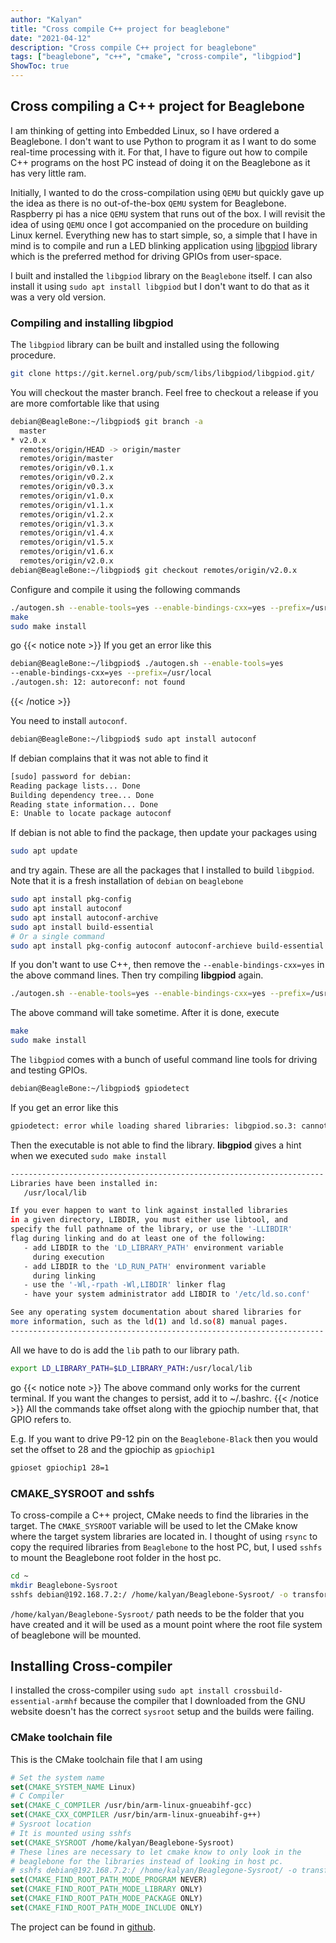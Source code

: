 ```yaml
---
author: "Kalyan"
title: "Cross compile C++ project for beaglebone"
date: "2021-04-12"
description: "Cross compile C++ project for beaglebone"
tags: ["beaglebone", "c++", "cmake", "cross-compile", "libgpiod"]
ShowToc: true
---
```


## Cross compiling a C++ project for Beaglebone

I am thinking of getting into Embedded Linux, so I have ordered a Beaglebone. I don't want to use Python to program it as I want to do some real-time processing with it. For that, I have to figure out how to compile C++ programs on the host PC instead of doing it on the Beaglebone as it has very little ram. 

Initially, I wanted to do the cross-compilation using `QEMU` but quickly gave up the idea as there is no out-of-the-box `QEMU` system for Beaglebone. Raspberry pi has a nice `QEMU` system that runs out of the box. 
I will revisit the idea of using `QEMU` once I got accompanied on the procedure on building Linux kernel. 
Everything new has to start simple, so, a simple that I have in mind is to compile and run a LED blinking application using [libgpiod](https://git.kernel.org/pub/scm/libs/libgpiod/libgpiod.git/) library which is the preferred method for driving GPIOs from user-space. 

I built and installed the `libgpiod` library on the `Beaglebone` itself. I can also install it using `sudo apt install libgpiod` but I don't want to do that as it was a very old version. 

### Compiling and installing libgpiod

The `libgpiod` library can be built and installed using the following procedure.

```bash
git clone https://git.kernel.org/pub/scm/libs/libgpiod/libgpiod.git/
```

You will checkout the master branch. Feel free to checkout a release if you are more comfortable like that using

```bash
debian@BeagleBone:~/libgpiod$ git branch -a
  master
* v2.0.x
  remotes/origin/HEAD -> origin/master
  remotes/origin/master
  remotes/origin/v0.1.x
  remotes/origin/v0.2.x
  remotes/origin/v0.3.x
  remotes/origin/v1.0.x
  remotes/origin/v1.1.x
  remotes/origin/v1.2.x
  remotes/origin/v1.3.x
  remotes/origin/v1.4.x
  remotes/origin/v1.5.x
  remotes/origin/v1.6.x
  remotes/origin/v2.0.x
debian@BeagleBone:~/libgpiod$ git checkout remotes/origin/v2.0.x
```

Configure and compile it using the following commands

```bash
./autogen.sh --enable-tools=yes --enable-bindings-cxx=yes --prefix=/usr/local
make
sudo make install
```

go {{< notice note >}} If you get an error like this
```bash
debian@BeagleBone:~/libgpiod$ ./autogen.sh --enable-tools=yes  
--enable-bindings-cxx=yes --prefix=/usr/local
./autogen.sh: 12: autoreconf: not found
```
{{< /notice >}}

You need to install `autoconf`.

```bash
debian@BeagleBone:~/libgpiod$ sudo apt install autoconf
```
If debian complains that it was not able to find it
```bash
[sudo] password for debian:
Reading package lists... Done
Building dependency tree... Done
Reading state information... Done
E: Unable to locate package autoconf
```
If debian is not able to find the package, then update your packages using 
```bash
sudo apt update
```
and try again.
These are all the packages that I installed to build `libgpiod`. Note that it is a fresh installation of `debian` on `beaglebone`
```bash
sudo apt install pkg-config
sudo apt install autoconf
sudo apt install autoconf-archive
sudo apt install build-essential
# Or a single command
sudo apt install pkg-config autoconf autoconf-archieve build-essential
```
If you don't want to use C++, then remove the `--enable-bindings-cxx=yes` in the above command lines.
Then try compiling **libgpiod** again.
```bash
./autogen.sh --enable-tools=yes --enable-bindings-cxx=yes --prefix=/usr/local
```
The above command will take sometime. After it is done, execute 
```bash
make
sudo make install 
```

The `libgpiod` comes with a bunch of useful command line tools for driving and testing GPIOs.
```bash
debian@BeagleBone:~/libgpiod$ gpiodetect
```
If you get an error like this
```bash
gpiodetect: error while loading shared libraries: libgpiod.so.3: cannot open shared object file: No such file or directory
```
Then the executable is not able to find the library. **libgpiod** gives a hint when we executed `sudo make install`
```bash
----------------------------------------------------------------------
Libraries have been installed in:
   /usr/local/lib

If you ever happen to want to link against installed libraries
in a given directory, LIBDIR, you must either use libtool, and
specify the full pathname of the library, or use the '-LLIBDIR'
flag during linking and do at least one of the following:
   - add LIBDIR to the 'LD_LIBRARY_PATH' environment variable
     during execution
   - add LIBDIR to the 'LD_RUN_PATH' environment variable
     during linking
   - use the '-Wl,-rpath -Wl,LIBDIR' linker flag
   - have your system administrator add LIBDIR to '/etc/ld.so.conf'

See any operating system documentation about shared libraries for
more information, such as the ld(1) and ld.so(8) manual pages.
----------------------------------------------------------------------
```
All we have to do is add the `lib` path to our library path.
```bash
export LD_LIBRARY_PATH=$LD_LIBRARY_PATH:/usr/local/lib
```

go {{< notice note >}} The above command only works for the current terminal. If you want the changes to persist, add it to ~/.bashrc.
{{< /notice >}}
All the commands take offset along with the gpiochip number that, that GPIO refers to.

E.g. If you want to drive P9-12 pin on the `Beaglebone-Black` then you would set the offset to 28 and the gpiochip as `gpiochip1`

```bash
gpioset gpiochip1 28=1
```

### CMAKE_SYSROOT and sshfs

To cross-compile a C++ project, CMake needs to find the libraries in the target. The `CMAKE_SYSROOT` variable will be used to let the CMake know where the target system libraries are located in. 
I thought of using `rsync` to copy the required libraries from `Beaglebone` to the host PC, but, I used `sshfs` to mount the Beaglebone root folder in the host pc.

```bash
cd ~
mkdir Beaglebone-Sysroot
sshfs debian@192.168.7.2:/ /home/kalyan/Beaglebone-Sysroot/ -o transform_symlinks
```

`/home/kalyan/Beaglebone-Sysroot/` path needs to be the folder that you have created and it will be used as a mount point where the root file system of beaglebone will be mounted.

## Installing Cross-compiler

I installed the cross-compiler using `sudo apt install crossbuild-essential-armhf` because the compiler that I downloaded from the GNU website doesn't has the correct `sysroot` setup and the builds were failing.

### CMake toolchain file

This is the CMake toolchain file that I am using

```cmake
# Set the system name
set(CMAKE_SYSTEM_NAME Linux)
# C Compiler
set(CMAKE_C_COMPILER /usr/bin/arm-linux-gnueabihf-gcc)
set(CMAKE_CXX_COMPILER /usr/bin/arm-linux-gnueabihf-g++)
# Sysroot location
# It is mounted using sshfs
set(CMAKE_SYSROOT /home/kalyan/Beaglebone-Sysroot)
# These lines are necessary to let cmake know to only look in the
# beaglebone for the libraries instead of looking in host pc.
# sshfs debian@192.168.7.2:/ /home/kalyan/Beaglegone-Sysroot/ -o transform_symlinks
set(CMAKE_FIND_ROOT_PATH_MODE_PROGRAM NEVER)
set(CMAKE_FIND_ROOT_PATH_MODE_LIBRARY ONLY)
set(CMAKE_FIND_ROOT_PATH_MODE_PACKAGE ONLY)
set(CMAKE_FIND_ROOT_PATH_MODE_INCLUDE ONLY)
```

The project can be found in [github](https://github.com/parzival2/ExploringBeaglebone).

